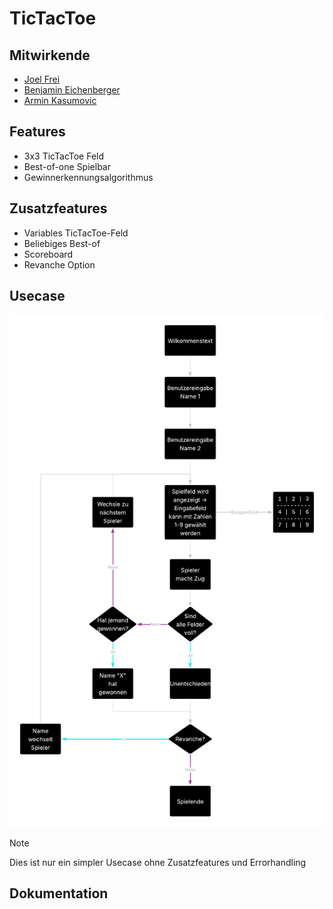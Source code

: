 # TicTacToe

## Mitwirkende

- [Joel Frei](https://github.com/joel724)
- [Benjamin Eichenberger](https://github.com/hiimbooom)
- [Armin Kasumovic](https://github.com/Arminski99)

## Features

- 3x3 TicTacToe Feld
- Best-of-one Spielbar
- Gewinnerkennungsalgorithmus

## Zusatzfeatures

- Variables TicTacToe-Feld
- Beliebiges Best-of
- Scoreboard
- Revanche Option

## Usecase

![simpleUsecase](/pictures/simpleUsecase.png)

> [!NOTE]
> Dies ist nur ein simpler Usecase ohne Zusatzfeatures und Errorhandling


## Dokumentation
